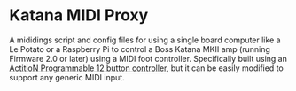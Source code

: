 # Katana MIDI Proxy
A mididings script and config files for using a single board computer like a Le Potato or a Raspberry Pi to control a Boss Katana MKII amp (running Firmware 2.0 or later) using a MIDI foot controller. Specifically built using an [ActitioN Programmable 12 button controller](https://www.actition.net/actition-universal-midi-controllers), but
it can be easily modified to support any generic MIDI input.
